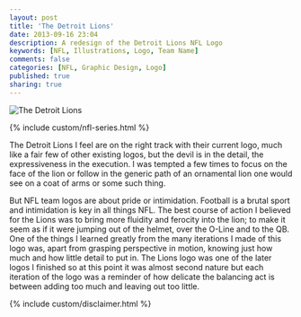 ```yaml
---
layout: post
title: 'The Detroit Lions'
date: 2013-09-16 23:04
description: A redesign of the Detroit Lions NFL Logo
keywords: [NFL, Illustrations, Logo, Team Name]
comments: false
categories: [NFL, Graphic Design, Logo]
published: true
sharing: true
---
```


<div class="post-thumb">
    <img src="{{ root_url }}/assets/images/work/blog/NFCN-Detroit.jpg" alt="The Detroit Lions" />
</div>

{% include custom/nfl-series.html %}

The Detroit Lions I feel are on the right track with their current logo, much like a fair few of other existing logos, but the devil is in the detail, the expressiveness in the execution. I was tempted a few times to focus on the face of the lion or follow in the generic path of an ornamental lion one would see on a coat of arms or some such thing. 

But NFL team logos are about pride or intimidation. Football is a brutal sport and intimidation is key in all things NFL. The best course of action I believed for the Lions was to bring more fluidity and ferocity into the lion; to make it seem as if it were jumping out of the helmet, over the O-Line and to the QB. One of the things I learned greatly from the many iterations I made of this logo was, apart from grasping perspective in motion, knowing just how much and how little detail to put in. The Lions logo was one of the later logos I finished so at this point it was almost second nature but each iteration of the logo was a reminder of how delicate the balancing act is between adding too much and leaving out too little.

{% include custom/disclaimer.html %}
